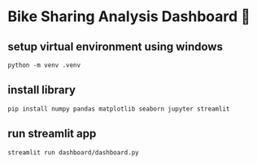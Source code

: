 # Bike Sharing Analysis Dashboard :bicyclist:

## setup virtual environment using windows
```
python -m venv .venv
```

## install library
```
pip install numpy pandas matplotlib seaborn jupyter streamlit
```

## run streamlit app
```
streamlit run dashboard/dashboard.py
```
